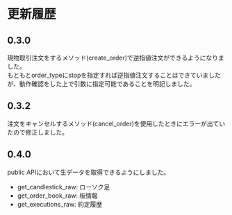 # 更新履歴
## 0.3.0
現物取引注文をするメソッド(create_order)で逆指値注文ができるようになりました。  
もともとorder_typeにstopを指定すれば逆指値注文することはできていましたが、動作確認をした上で引数に指定可能であることを明記しました。

## 0.3.2
注文をキャンセルするメソッド(cancel_order)を使用したときにエラーが出ていたので修正しました。

## 0.4.0
public APIにおいて生データを取得できるようにしました。
- get_candlestick_raw: ローソク足
- get_order_book_raw: 板情報
- get_executions_raw: 約定履歴